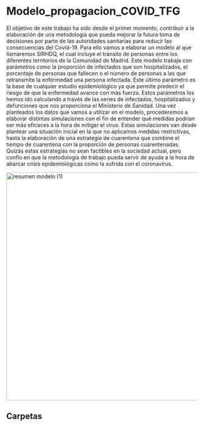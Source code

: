 # Modelo_propagacion_COVID_TFG

El objetivo de este trabajo ha sido desde el primer momento, contribuir a la elaboración de una
metodología que pueda mejorar la futura toma de decisiones por parte de las autoridades sanitarias
para reducir las consecuencias del Covid-19. Para ello vamos a elaborar un modelo al que
llamaremos SIRHDQ, el cual incluye el tránsito de personas entre los diferentes territorios de la
Comunidad de Madrid.
Este modelo trabaja con parámetros como la proporción de infectados que son hospitalizados, el
porcentaje de personas que fallecen o el número de personas a las que retransmite la enfermedad
una persona infectada. Este último parámetro es la base de cualquier estudio epidemiológico ya
que permite predecir el riesgo de que la enfermedad avance con más fuerza. Estos parámetros los
hemos ido calculando a través de las series de infectados, hospitalizados y defunciones que nos
proporciona el Ministerio de Sanidad.
Una vez planteados los datos que vamos a utilizar en el modelo, procederemos a elaborar distintas
simulaciones con el fin de entender qué medidas podrían ser más eficaces a la hora de mitigar el
virus. Estas simulaciones van desde plantear una situación inicial en la que no aplicamos medidas
restrictivas, hasta la elaboración de una estrategia de cuarentena que combine el tiempo de
cuarentena con la proporción de personas cuarentenadas.
Quizás estas estrategias no sean factibles en la sociedad actual, pero confío en que la metodología
de trabajo pueda servir de ayuda a la hora de abarcar crisis epidemiológicas como la sufrida con
el coronavirus.

<img width="600" alt="resumen modelo (1)" src="https://user-images.githubusercontent.com/65020012/155882093-8b7fcebf-cdb7-4301-8473-90b5f5455a0c.png">


## Carpetas

